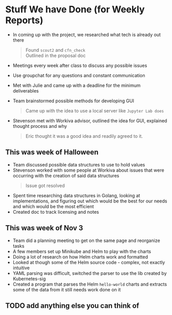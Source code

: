 # Stuff We have Done (for Weekly Reports)

- In coming up with the project, we researched what tech is already out there
    > Found `scout2` and `cfn_check` <br>
    > Outlined in the proposal doc

- Meetings every week after class to discuss any possible issues
- Use groupchat for any questions and constant communication
- Met with Julie and came up with a deadline for the minimum deliverables
- Team brainstormed possible methods for developing GUI
    > Came up with the idea to use a local server like `Jupyter Lab does` <br>
- Stevenson met with Workiva advisor, outlined the idea for GUI, explained thought process and why
    > Eric thought it was a good idea and readily agreed to it. 

**This was week of Halloween**
---
- Team discussed possible data structures to use to hold values 
- Stevenson worked with some people at Workiva about issues that were occurring with the creation of said data structures
    > Issue got resolved
- Spent time researching data structures in Golang, looking at implementations, and figuring out which would be the best for our needs and which would be the most efficient
- Created doc to track licensing and notes

**This was week of Nov 3**
---
- Team did a planning meeting to get on the same page and reorganize tasks
- A few members set up Minikube and Helm to play with the charts 
- Doing a lot of research on how Helm charts work and formatted
- Looked at though some of the Helm source code - complex, not exactly intuitive
- YAML parsing was difficult, switched the parser to use the lib created by Kubernetes-sig
- Created a program that parses the Helm `hello-world` charts and extracts some of the data from it still needs work done on it

## TODO add anything else you can think of

